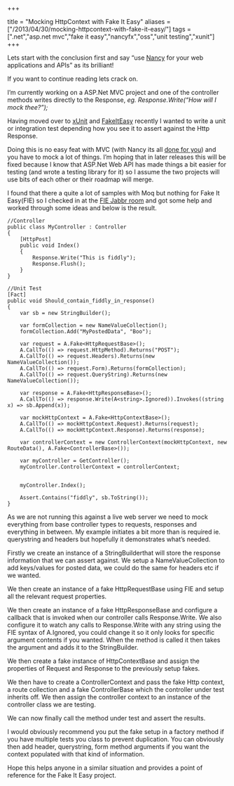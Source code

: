+++

title = "Mocking HttpContext with Fake It Easy"
aliases = ["/2013/04/30/mocking-httpcontext-with-fake-it-easy/"]
tags = [".net","asp.net mvc","fake it easy","nancyfx","oss","unit testing","xunit"]
+++

Lets start with the conclusion first and say “use [Nancy][1] for your web applications and APIs” as its brilliant!

If you want to continue reading lets crack on.

I’m currently working on a ASP.Net MVC project and one of the controller methods writes directly to the Response, _eg. Response.Write(“How will I mock thee?”);_

Having moved over to [xUnit][2] and [FakeItEasy][3] recently I wanted to write a unit or integration test depending how you see it to assert against the Http Response.

Doing this is no easy feat with MVC (with Nancy its all [done for you][4]) and you have to mock a lot of things. I’m hoping that in later releases this will be fixed because I know that ASP.Net Web API has made things a bit easier for testing (and wrote a testing library for it) so I assume the two projects will use bits of each other or their roadmap will merge.

<!--more-->

I found that there a quite a lot of samples with Moq but nothing for Fake It Easy(FIE) so I checked in at the [FIE Jabbr room][5] and got some help and worked through some ideas and below is the result.

	//Controller
	public class MyController : Controller
	{
	    [HttpPost]
	    public void Index()
	    {
	        Response.Write("This is fiddly");
	        Response.Flush();
	    }
	}
	
	//Unit Test
	[Fact]
	public void Should_contain_fiddly_in_response()
	{
		var sb = new StringBuilder();

        var formCollection = new NameValueCollection();
        formCollection.Add("MyPostedData", "Boo");

        var request = A.Fake<HttpRequestBase>();
        A.CallTo(() => request.HttpMethod).Returns("POST");
        A.CallTo(() => request.Headers).Returns(new NameValueCollection());
        A.CallTo(() => request.Form).Returns(formCollection);
        A.CallTo(() => request.QueryString).Returns(new NameValueCollection());

        var response = A.Fake<HttpResponseBase>();
        A.CallTo(() => response.Write(A<string>.Ignored)).Invokes((string x) => sb.Append(x));

        var mockHttpContext = A.Fake<HttpContextBase>();
        A.CallTo(() => mockHttpContext.Request).Returns(request);
        A.CallTo(() => mockHttpContext.Response).Returns(response);

        var controllerContext = new ControllerContext(mockHttpContext, new RouteData(), A.Fake<ControllerBase>());

        var myController = GetController();
        myController.ControllerContext = controllerContext;
        

        myController.Index();

        Assert.Contains("fiddly", sb.ToString());
	}

As we are not running this against a live web server we need to mock everything from base controller types to requests, responses and everything in between. My example initiates a bit more than is required ie. querystring and headers but hopefully it demonstrates what’s needed.

Firstly we create an instance of a StringBuilderthat will store the response information that we can assert against. We setup a NameValueCollection to add keys/values for posted data, we could do the same for headers etc if we wanted.

We then create an instance of a fake HttpRequestBase using FIE and setup all the relevant request properties.

We then create an instance of a fake HttpResponseBase and configure a callback that is invoked when our controller calls Response.Write. We also configure it to watch any calls to Response.Write with any string using the FIE syntax of A.Ignored, you could change it so it only looks for specific argument contents if you wanted. When the method is called it then takes the argument and adds it to the StringBuilder.

We then create a fake instance of HttpContextBase and assign the properties of Request and Response to the previously setup fakes.

We then have to create a ControllerContext and pass the fake Http context, a route collection and a fake ControllerBase which the controller under test inherits off. We then assign the controller context to an instance of the controller class we are testing.

We can now finally call the method under test and assert the results.

I would obviously recommend you put the fake setup in a factory method if you have multiple tests you class to prevent duplication. You can obviously then add header, querystring, form method arguments if you want the context populated with that kind of information.

Hope this helps anyone in a similar situation and provides a point of reference for the Fake It Easy project.

   [1]: http://nancyfx.org
   [2]: http://xunit.codeplex.com/
   [3]: https://github.com/FakeItEasy/FakeItEasy
   [4]: https://github.com/NancyFx/Nancy/wiki/Testing-your-application
   [5]: https://jabbr.net/#/rooms/fakeiteasy

  
